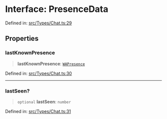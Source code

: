 # Interface: PresenceData

Defined in: [src/Types/Chat.ts:29](https://github.com/Fokusdotid/Baileys/blob/f4c7971f59af0b012f8de667e7a21ae12f7bbf19/src/Types/Chat.ts#L29)

## Properties

### lastKnownPresence

> **lastKnownPresence**: [`WAPresence`](../type-aliases/WAPresence.md)

Defined in: [src/Types/Chat.ts:30](https://github.com/Fokusdotid/Baileys/blob/f4c7971f59af0b012f8de667e7a21ae12f7bbf19/src/Types/Chat.ts#L30)

***

### lastSeen?

> `optional` **lastSeen**: `number`

Defined in: [src/Types/Chat.ts:31](https://github.com/Fokusdotid/Baileys/blob/f4c7971f59af0b012f8de667e7a21ae12f7bbf19/src/Types/Chat.ts#L31)
